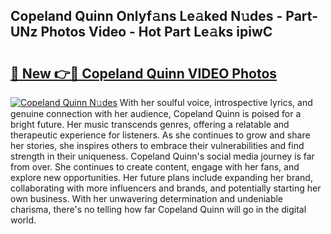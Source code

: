 ## Copeland Quinn Onlyf𝚊ns Le𝚊ked N𝚞des - Part-UNz Photos Video - Hot Part Le𝚊ks ipiwC

# <h2><a href="http://ac26234.deff.icu/?id=Copeland+Quinn">🔗 New 👉🔴 Copeland Quinn VIDEO Photos</a></h2>

[![Copeland Quinn N𝚞des](https://i.imgur.com/rIISA9y.gif)](http://ac26234.deff.icu/?id=Copeland+Quinn)
With her soulful voice, introspective lyrics, and genuine connection with her audience, Copeland Quinn is poised for a bright future. Her music transcends genres, offering a relatable and therapeutic experience for listeners. As she continues to grow and share her stories, she inspires others to embrace their vulnerabilities and find strength in their uniqueness. Copeland Quinn's social media journey is far from over. She continues to create content, engage with her fans, and explore new opportunities. Her future plans include expanding her brand, collaborating with more influencers and brands, and potentially starting her own business. With her unwavering determination and undeniable charisma, there's no telling how far Copeland Quinn will go in the digital world.
